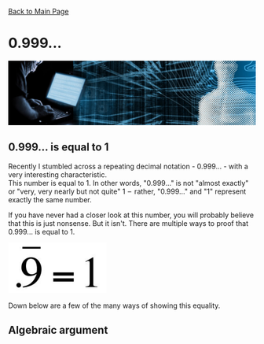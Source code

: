 [Back to Main Page](../index.html) 

# 0.999...

<img src="../img/banner_hackerblue.jpg" width="1000">

## 0.999... is equal to 1

Recently I stumbled across a repeating decimal notation - 0.999... - with a very interesting characteristic.  
This number is equal to 1. In other words, "0.999..." is not "almost exactly" or "very, very nearly but not quite" 1  –  rather, "0.999..." and "1" represent exactly the same number.  
  
If you have never had a closer look at this number, you will probably believe that this is just nonsense. But it isn't. There are multiple ways to proof that 0.999... is equal to 1.  

<img src="../img/blog-22-0999eq1.PNG" width="200">

Down below are a few of the many ways of showing this equality.

## Algebraic argument

